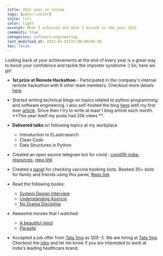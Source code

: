 ```yaml
---
 title: 2021 year in review
 tags: [water-cooler]
 style: fill
 color: light
 excerpt: What I achieved and what I missed in the year 2021
 comments: true
 categories: software-engineering
 last_modified_at: 2022-01-01T21:00:00+05:30
 toc: false
---
```


Looking back at your achievements at the end of every year is a great way to boost your confidence and tackle the imposter syndrome :)
So, here we go!

- **1st prize at Remote Hackathon** - Participated in the company's 
internal remote hackathon with 6 other team members. 
Checkout more details [here](https://www.linkedin.com/posts/tothenew_geekcombat-hackathon-activity-6775326843689025536-WWY1?utm_source=linkedin_share&utm_medium=member_desktop_web)
- Started writing technical blogs on topics related to python programming and 
software engineering. I also self-hosted the blog [here](https://dollardhingra.com) with 
my first ever [article](https://dollardhingra.com/blog/python-abstract-base-class/). Since then 
I try to write at least 1 blog article each month. **This year itself my posts had 20k views **. 

- **Delivered talks** on following topics at my workplace
  - Introduction to ELasticsearch
  - Clean Code
  - Data Structures in Python

- Created an open source telegram bot for covid : [covid19-india-resources](https://dollardhingra.com/projects/#covid19-india-resources---telegram-bot), 
[repo link](https://github.com/dollardhingra/cowinquick)
- Created a [panel](https://dollardhingra.com/cowinquick/) for checking vaccine booking slots. Booked 30+ slots for family and friends using this panel, [Repo link](https://github.com/dollardhingra/covid19indiaresources)

- Read the following books:
  - [System Design Interview](https://www.amazon.in/System-Design-Interview-insiders-Second/dp/B08CMF2CQF)
  - [Understanding Asyncio](https://www.amazon.in/Using-Asyncio-Python-Understanding-Asynchronous/dp/9352139674/ref=sr_1_1?crid=2OHIII2QZBKME&keywords=understanding+asyncio&qid=1647712919&s=books&sprefix=underdtanding+asyncio%2Cstripbooks%2C349&sr=1-1)
  - [No Drama Discipline](https://www.amazon.in/No-Drama-Discipline-Whole-Brain-Nurture-Developing/dp/0345548043/ref=sr_1_1?keywords=no+drama+discipline+book&qid=1647713084&s=books&sprefix=no+dra%2Cstripbooks%2C187&sr=1-1)
- Awesome movies that I watched:
  - [A beautiful mind](https://www.imdb.com/title/tt0268978/)
  - [Parasite](https://www.imdb.com/title/tt6751668/)

- Accepted a job offer from [Tata 1mg](https://www.1mg.com/) as SDE-3. We are hiring at [Tata 1mg](https://www.1mg.com/). Checkout the [jobs](https://1mg.darwinbox.in/ms/candidate/careers) and let me know if you are interested to work at India's leading healthcare brand. 